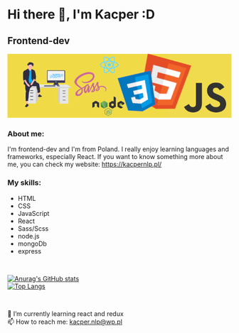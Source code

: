 # Hi there 👋, I'm Kacper :D
## Frontend-dev
<img src="./images/githubBg.png">

### About me:

I'm frontend-dev and I'm from Poland. I really enjoy learning languages and frameworks, especially React. If you want to know something more about me, you can check my website: https://kacpernlp.pl/

### My skills: 

<ul>
  <li>HTML</li>
  <li>CSS</li>
  <li>JavaScript</li>
  <li>React</li>
  <li>Sass/Scss</li>
  <li>node.js</li>
  <li>mongoDb</li>
  <li>express</li>
</ul>

<br/>

[![Anurag's GitHub stats](https://github-readme-stats.vercel.app/api?username=KacperNlp&theme=tokyonight)](https://github.com/anuraghazra/github-readme-stats) <br/>
[![Top Langs](https://github-readme-stats.vercel.app/api/top-langs/?username=KacperNlp&theme=tokyonight)](https://github.com/anuraghazra/github-readme-stats)

<br/>

🌱 I’m currently learning react and redux <br/>
📫 How to reach me: kacper.nlp@wp.pl 
<br/>


